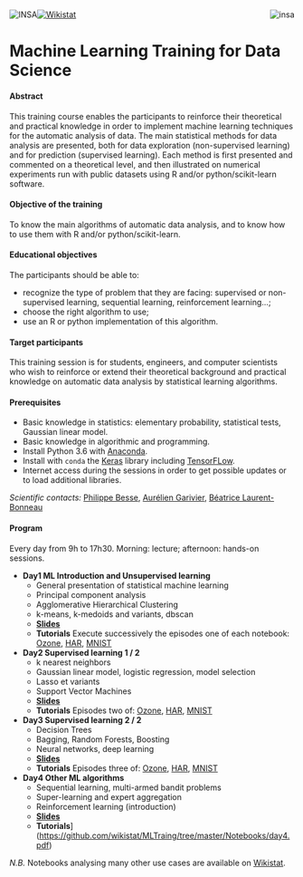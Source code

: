 #    
<a href="http://www.insa-toulouse.fr/" ><img src="http://www.math.univ-toulouse.fr/~besse/Wikistat/Images/Logo_INSAvilletoulouse-RVB.png" style="float:left; max-width: 130px; display: inline" alt="INSA"/></a>

<a href="http://www.univ-tlse3.fr/" ><img src="http://www.univ-tlse3.fr/medias/photo/ut3pres_logoq_1372757033342.jpg?ID_FICHE=49702" style="float:right; max-width: 250px; display: inline"  alt="insa"/></a>


<a href="http://wikistat.fr/" ><img src="http://www.math.univ-toulouse.fr/~besse/Wikistat/Images/wikistat.jpg" style="float:center; max-width: 250px; display: inline"  alt="Wikistat"/></a>



# Machine Learning Training for Data Science

#### Abstract
This training course enables the participants to reinforce their theoretical and practical knowledge in order to implement machine learning techniques for the automatic analysis of data. The main statistical methods for data analysis are presented, both for data exploration (non-supervised learning) and for prediction (supervised learning). Each method is first presented and commented on a theoretical level, and then illustrated on numerical experiments run with public datasets using R and/or  python/scikit-learn software.

#### Objective of the training
To know the main algorithms of automatic data analysis, and to know how to use them with R and/or python/scikit-learn.

#### Educational objectives
The participants should be able to:

- recognize the type of problem that they are facing: supervised or non-supervised learning, sequential learning, reinforcement learning…;
- choose the right algorithm to use;
- use an R or python implementation of this algorithm.

#### Target participants
This training session is for students, engineers, and computer scientists who wish to reinforce or extend their theoretical background and practical knowledge on automatic data analysis by statistical learning algorithms.

#### Prerequisites

- Basic knowledge in statistics: elementary probability, statistical tests, Gaussian linear model.
- Basic knowledge in algorithmic and programming.
- Install Python 3.6 with [Anaconda](https://conda.io/docs/user-guide/install/download.html). 
- Install with `conda` the [Keras](https://keras.io/) library including [TensorFLow](https://www.tensorflow.org/).
- Internet access during the sessions in order to get possible updates or to load additional libraries.

*Scientific contacts:*  [Philippe Besse](https://www.math.univ-toulouse.fr/~besse/),  [Aurélien Garivier](https://www.math.univ-toulouse.fr/~agarivie/), [Béatrice Laurent-Bonneau](https://perso.math.univ-toulouse.fr/laurent/) 

#### Program
Every day from 9h to 17h30. Morning: lecture; afternoon: hands-on sessions.

- **Day1 ML Introduction and Unsupervised learning**
	- General presentation of statistical machine learning 
	- Principal component analysis  
	- Agglomerative Hierarchical Clustering
	- k-means, k-medoids and variants, dbscan
	- [**Slides**](https://github.com/wikistat/MLTraing/tree/master/Slides/day1.pdf)
	- **Tutorials** Execute successively the episodes one of each notebook: [Ozone](https://github.com/wikistat/MLTraining/blob/master/Notebooks/ML-Tutorial-Ozone.ipynb), [HAR](https://github.com/wikistat/MLTraining/blob/master/Notebooks/ML-Tutorial-IoT-Har.ipynb), [MNIST](https://github.com/wikistat/MLTraining/blob/master/Notebooks/ML-Tutorial-MNIST.ipynb)
- **Day2 Supervised learning 1 / 2**
	- k nearest neighbors
	- Gaussian linear model, logistic regression, model selection
	- Lasso et variants
	- Support Vector Machines
	- [**Slides**](https://github.com/wikistat/MLTraing/tree/master/Slides/day2.pdf)
	- **Tutorials** Episodes two of: [Ozone](https://github.com/wikistat/MLTraining/blob/master/Notebooks/ML-Tutorial-Ozone.ipynb), [HAR](https://github.com/wikistat/MLTraining/blob/master/Notebooks/ML-Tutorial-IoT-Har.ipynb), [MNIST](https://github.com/wikistat/MLTraining/blob/master/Notebooks/ML-Tutorial-MNIST.ipynb)
- **Day3 Supervised learning 2 / 2**
	- Decision Trees
	- Bagging, Random Forests, Boosting
	- Neural networks, deep learning
	- [**Slides**](https://github.com/wikistat/MLTraing/tree/master/Slides/day3.pdf)
	- **Tutorials** Episodes three of: [Ozone](https://github.com/wikistat/MLTraining/blob/master/Notebooks/ML-Tutorial-Ozone.ipynb), [HAR](https://github.com/wikistat/MLTraining/blob/master/Notebooks/ML-Tutorial-IoT-Har.ipynb), [MNIST](https://github.com/wikistat/MLTraining/blob/master/Notebooks/ML-Tutorial-MNIST.ipynb)
- **Day4 Other ML algorithms**
	- Sequential learning, multi-armed bandit problems
	- Super-learning and expert aggregation
	- Reinforcement learning (introduction)
	- [**Slides**](https://github.com/wikistat/MLTraing/tree/master/Slides/day4.pdf)
	- **Tutorials**](https://github.com/wikistat/MLTraing/tree/master/Notebooks/day4.pdf)
	
*N.B.* Notebooks analysing many other use cases are available on [Wikistat](https://github.com/wikistat/).

